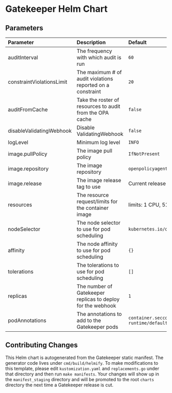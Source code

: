# Gatekeeper Helm Chart

## Parameters

| Parameter                 | Description                                                 | Default                                                                   |
| :------------------------ | :---------------------------------------------------------- | :------------------------------------------------------------------------ |
| auditInterval             | The frequency with which audit is run                       | `60`                                                                      |
| constraintViolationsLimit | The maximum # of audit violations reported on a constraint  | `20`                                                                      |
| auditFromCache            | Take the roster of resources to audit from the OPA cache    | `false`                                                                   |
| disableValidatingWebhook  | Disable ValidatingWebhook                                   | `false`                                                                   |
| logLevel                  | Minimum log level                                           | `INFO`                                                                    |
| image.pullPolicy          | The image pull policy                                       | `IfNotPresent`                                                            |
| image.repository          | The image repository                                        | `openpolicyagent/gatekeeper`                                              |
| image.release             | The image release tag to use                                | Current release version: `v3.1.0-beta.9`                                  |
| resources                 | The resource request/limits for the container image         | limits: 1 CPU, 512Mi, requests: 100mCPU, 256Mi                            |
| nodeSelector              | The node selector to use for pod scheduling                 | `kubernetes.io/os: linux`                                                 |
| affinity                  | The node affinity to use for pod scheduling                 | `{}`                                                                      |
| tolerations               | The tolerations to use for pod scheduling                   | `[]`                                                                      |
| replicas                  | The number of Gatekeeper replicas to deploy for the webhook | `1`                                                                       |
| podAnnotations            | The annotations to add to the Gatekeeper pods               | `container.seccomp.security.alpha.kubernetes.io/manager: runtime/default` |

## Contributing Changes

This Helm chart is autogenerated from the Gatekeeper static manifest. The
generator code lives under `cmd/build/helmify`. To make modifications to this
template, please edit `kustomization.yaml` and `replacements.go` under that
directory and then run `make manifests`. Your changes will show up in the
`manifest_staging` directory and will be promoted to the root `charts` directory
the next time a Gatekeeper release is cut.
